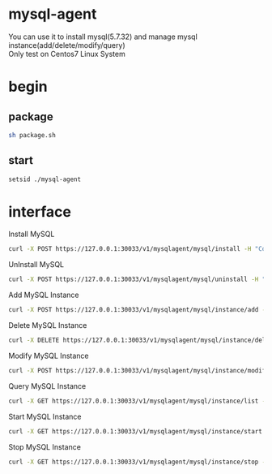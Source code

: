 # mysql-agent
You can use it to install mysql(5.7.32) and manage mysql instance(add/delete/modify/query)  
Only test on Centos7 Linux System

# begin
## package
```sh
sh package.sh
```
## start
```sh
setsid ./mysql-agent
```

# interface  
Install MySQL
```sh
curl -X POST https://127.0.0.1:30033/v1/mysqlagent/mysql/install -H "Content-Type:application/json" -k -s
```

UnInstall MySQL
```sh
curl -X POST https://127.0.0.1:30033/v1/mysqlagent/mysql/uninstall -H "Content-Type:application/json" -k -s
```

Add MySQL Instance
```sh
curl -X POST https://127.0.0.1:30033/v1/mysqlagent/mysql/instance/add -H "Content-Type:application/json" -d '{"port": 3403, "serverId": 3, "dataDir": "/data/3403"}' -k -s
```

Delete MySQL Instance
```sh
curl -X DELETE https://127.0.0.1:30033/v1/mysqlagent/mysql/instance/delete?port=3403 -H "Content-Type:application/json" -k -s
```

Modify MySQL Instance
```sh
curl -X POST https://127.0.0.1:30033/v1/mysqlagent/mysql/instance/modify -H "Content-Type:application/json" -d '{"port": 3403, "serverId": 999, "dataDir": "/data/3403"}' -k -s
```

Query MySQL Instance
```sh
curl -X GET https://127.0.0.1:30033/v1/mysqlagent/mysql/instance/list -H "Content-Type:application/json" -k -s
```

Start MySQL Instance
```sh
curl -X GET https://127.0.0.1:30033/v1/mysqlagent/mysql/instance/start -H "Content-Type:application/json" -d '{"port": 3403}' -k -s
```

Stop MySQL Instance
```sh
curl -X GET https://127.0.0.1:30033/v1/mysqlagent/mysql/instance/stop -H "Content-Type:application/json" -d '{"port": 3403}' -k -s
```